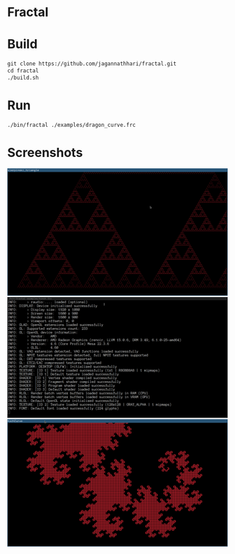 # Fractal

# Build

```console
git clone https://github.com/jagannathhari/fractal.git
cd fractal
./build.sh
```

# Run

```console
./bin/fractal ./examples/dragon_curve.frc
```

# Screenshots

![Image Not Found](screenshots/1.png)
![Image Not Found](screenshots/2.png)
![Image Not Found](screenshots/3.png)
